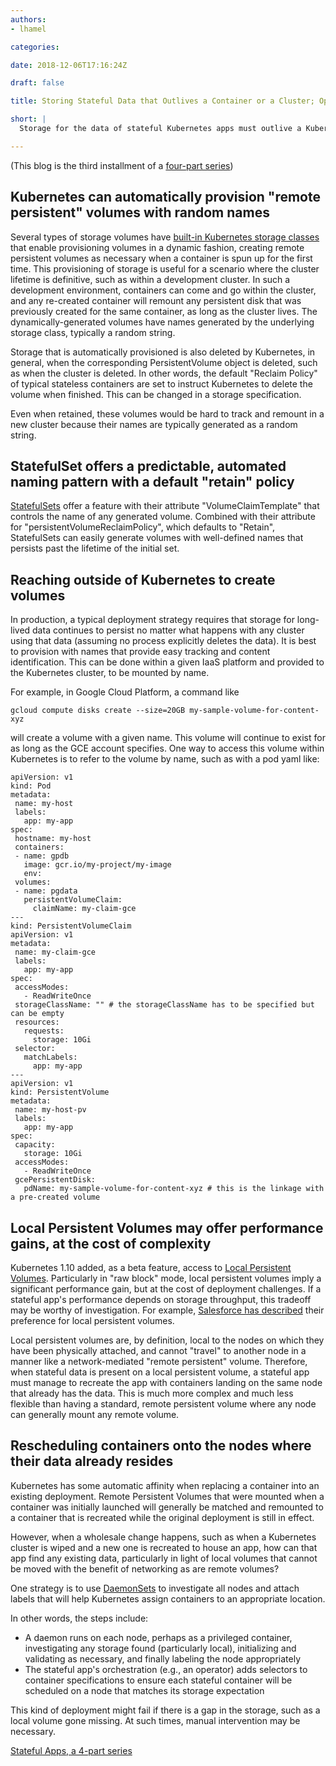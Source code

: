 ```yaml
---
authors:
- lhamel

categories:

date: 2018-12-06T17:16:24Z

draft: false

title: Storing Stateful Data that Outlives a Container or a Cluster; Optimizing for Local Volumes

short: |
  Storage for the data of stateful Kubernetes apps must outlive a Kubernetes container or a cluster, and can be optimized with Local Volumes; the third blog of a series of 4 on Stateless Kubernetes Apps

---
```

(This blog is the third installment of a [four-part series](/post/stateful-apps-toc))

## Kubernetes can automatically provision "remote persistent" volumes with random names

Several types of storage volumes have [built-in Kubernetes storage classes](https://kubernetes.io/docs/concepts/storage/storage-classes/) that enable provisioning volumes in a dynamic fashion, creating remote persistent volumes as necessary when a container is spun up for the first time. This provisioning of storage is useful for a scenario where the cluster lifetime is definitive, such as within a development cluster. In such a development environment, containers can come and go within the cluster, and any re-created container will remount any persistent disk that was previously created for the same container, as long as the cluster lives. The dynamically-generated volumes have names generated by the underlying storage class, typically a random string. 

Storage that is automatically provisioned is also deleted by Kubernetes, in general, when the corresponding PersistentVolume object is deleted, such as when the cluster is deleted. In other words, the default "Reclaim Policy" of typical stateless containers are set to instruct Kubernetes to delete the volume when finished. This can be changed in a storage specification.

Even when retained, these volumes would be hard to track and remount in a new cluster because their names are typically generated as a random string.


## StatefulSet offers a predictable, automated naming pattern with a default "retain" policy

[StatefulSets](https://kubernetes.io/docs/concepts/workloads/controllers/statefulset/) offer a feature with their attribute "VolumeClaimTemplate" that controls the name of any generated volume. Combined with their attribute for "persistentVolumeReclaimPolicy", which defaults to "Retain", StatefulSets can easily generate volumes with well-defined names that persists past the lifetime of the initial set.


## Reaching outside of Kubernetes to create volumes

In production, a typical deployment strategy requires that storage for long-lived data continues to persist 
no matter what happens with any cluster using that data (assuming no process explicitly deletes the data). 
It is best to provision with names that provide easy tracking 
and content identification. This can be done within a given IaaS platform and provided to the Kubernetes cluster, 
to be mounted by name.

For example, in Google Cloud Platform, a command like

```
gcloud compute disks create --size=20GB my-sample-volume-for-content-xyz
```

will create a volume with a given name. This volume will continue to exist for as long as the GCE account specifies. 
One way to access this volume within Kubernetes is to refer to the volume by name, such as with a pod yaml like:


```
apiVersion: v1
kind: Pod
metadata:
 name: my-host
 labels:
   app: my-app
spec:
 hostname: my-host
 containers:
 - name: gpdb
   image: gcr.io/my-project/my-image
   env:
 volumes:
 - name: pgdata
   persistentVolumeClaim:
     claimName: my-claim-gce
---
kind: PersistentVolumeClaim
apiVersion: v1
metadata:
 name: my-claim-gce
 labels:
   app: my-app
spec:
 accessModes:
   - ReadWriteOnce
 storageClassName: "" # the storageClassName has to be specified but can be empty
 resources:
   requests:
     storage: 10Gi
 selector:
   matchLabels:
     app: my-app
---
apiVersion: v1
kind: PersistentVolume
metadata:
 name: my-host-pv
 labels:
   app: my-app 
spec:
 capacity:
   storage: 10Gi
 accessModes:
   - ReadWriteOnce
 gcePersistentDisk:
   pdName: my-sample-volume-for-content-xyz # this is the linkage with a pre-created volume
```

## Local Persistent Volumes may offer performance gains, at the cost of complexity

Kubernetes 1.10 added, as a beta feature, access to 
[Local Persistent Volumes](https://kubernetes.io/docs/concepts/storage/volumes/#local). 
Particularly in "raw block" mode, local persistent volumes imply a significant performance gain, 
but at the cost of deployment challenges. If a stateful app's performance depends on storage 
throughput, this tradeoff may be worthy of investigation. For example, 
[Salesforce has described](https://engineering.salesforce.com/provisioning-kubernetes-local-persistent-volumes-61a82d1d06b0) 
their preference for local persistent volumes.

Local persistent volumes are, by definition, local to the nodes on which they have been physically attached, 
and cannot "travel" to another node in a manner like a network-mediated "remote persistent" volume.
 Therefore, when stateful data is present on a local persistent volume, a stateful app must manage to recreate 
 the app with containers landing on the same node that already has the data. This is much more complex 
 and much less flexible than having a standard, remote persistent volume where any node can generally 
 mount any remote volume.

## Rescheduling containers onto the nodes where their data already resides

Kubernetes has some automatic affinity when replacing a container into an existing deployment. 
Remote Persistent Volumes that were mounted when a container was initially launched will generally be matched 
and remounted to a container that is recreated while the original deployment is still in effect.

However, when a wholesale change happens, such as when a Kubernetes cluster is wiped and a new one 
is recreated to house an app, how can that app find any existing data, particularly in light of local volumes that cannot be moved with the benefit of networking as are remote volumes?

One strategy is to use [DaemonSets](https://kubernetes.io/docs/concepts/workloads/controllers/daemonset/) to investigate all nodes and attach labels that will help Kubernetes assign containers to an appropriate location.

In other words, the steps include:

*   A daemon runs on each node, perhaps as a privileged container, investigating any storage found (particularly local), 
initializing and validating as necessary, and finally labeling the node appropriately
*   The stateful app's orchestration (e.g., an operator) adds selectors to container specifications to ensure 
each stateful container will be scheduled on a node that matches its storage expectation

This kind of deployment might fail if there is a gap in the storage, such as a local volume gone missing. 
At such times, manual intervention may be necessary.

[Stateful Apps, a 4-part series](/post/stateful-apps-toc)
